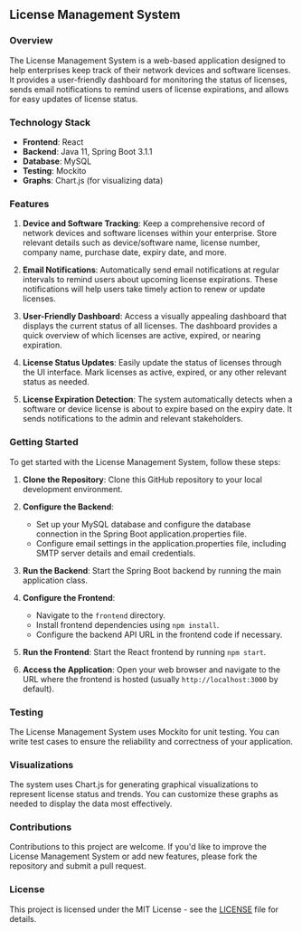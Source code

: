 ## License Management System

### Overview

The License Management System is a web-based application designed to help enterprises keep track of their network devices and software licenses. It provides a user-friendly dashboard for monitoring the status of licenses, sends email notifications to remind users of license expirations, and allows for easy updates of license status.

### Technology Stack

- **Frontend**: React
- **Backend**: Java 11, Spring Boot 3.1.1
- **Database**: MySQL
- **Testing**: Mockito
- **Graphs**: Chart.js (for visualizing data)

### Features

1. **Device and Software Tracking**: Keep a comprehensive record of network devices and software licenses within your enterprise. Store relevant details such as device/software name, license number, company name, purchase date, expiry date, and more.

2. **Email Notifications**: Automatically send email notifications at regular intervals to remind users about upcoming license expirations. These notifications will help users take timely action to renew or update licenses.

3. **User-Friendly Dashboard**: Access a visually appealing dashboard that displays the current status of all licenses. The dashboard provides a quick overview of which licenses are active, expired, or nearing expiration.

4. **License Status Updates**: Easily update the status of licenses through the UI interface. Mark licenses as active, expired, or any other relevant status as needed.

5. **License Expiration Detection**: The system automatically detects when a software or device license is about to expire based on the expiry date. It sends notifications to the admin and relevant stakeholders.

### Getting Started

To get started with the License Management System, follow these steps:

1. **Clone the Repository**: Clone this GitHub repository to your local development environment.

2. **Configure the Backend**:
   - Set up your MySQL database and configure the database connection in the Spring Boot application.properties file.
   - Configure email settings in the application.properties file, including SMTP server details and email credentials.

3. **Run the Backend**: Start the Spring Boot backend by running the main application class.

4. **Configure the Frontend**:
   - Navigate to the `frontend` directory.
   - Install frontend dependencies using `npm install`.
   - Configure the backend API URL in the frontend code if necessary.

5. **Run the Frontend**: Start the React frontend by running `npm start`.

6. **Access the Application**: Open your web browser and navigate to the URL where the frontend is hosted (usually `http://localhost:3000` by default).

### Testing

The License Management System uses Mockito for unit testing. You can write test cases to ensure the reliability and correctness of your application.

### Visualizations

The system uses Chart.js for generating graphical visualizations to represent license status and trends. You can customize these graphs as needed to display the data most effectively.

### Contributions

Contributions to this project are welcome. If you'd like to improve the License Management System or add new features, please fork the repository and submit a pull request.

### License

This project is licensed under the MIT License - see the [LICENSE](LICENSE) file for details.